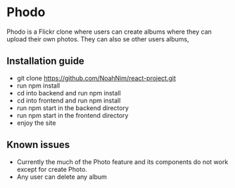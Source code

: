 # Phodo

Phodo is a Flickr clone where users can create albums where they can upload their own photos. They can also se other users albums,

## Installation guide
* git clone https://github.com/NoahNim/react-project.git
* run npm install
* cd into backend and run npm install
* cd into frontend and run npm install
* run npm start in the backend directory
* run npm start in the frontend directory
* enjoy the site

## Known issues
* Currently the much of the Photo feature and its components do not work except for create Photo.
* Any user can delete any album
